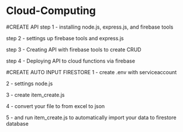 # Cloud-Computing

#CREATE API
step 1 - 
installing node.js, express.js, and firebase tools

step 2 - 
settings up firebase tools and express.js

step 3 - 
Creating API with firebase tools to create CRUD

step 4 - 
Deploying API to cloud functions via firebase

#CREATE AUTO INPUT FIRESTORE
1 - 
create .env with serviceaccount

2 -
settings node.js

3 -
create item_create.js

4 - 
convert your file to from excel to json

5 -
and run item_create.js to automatically import your data to firestore database

